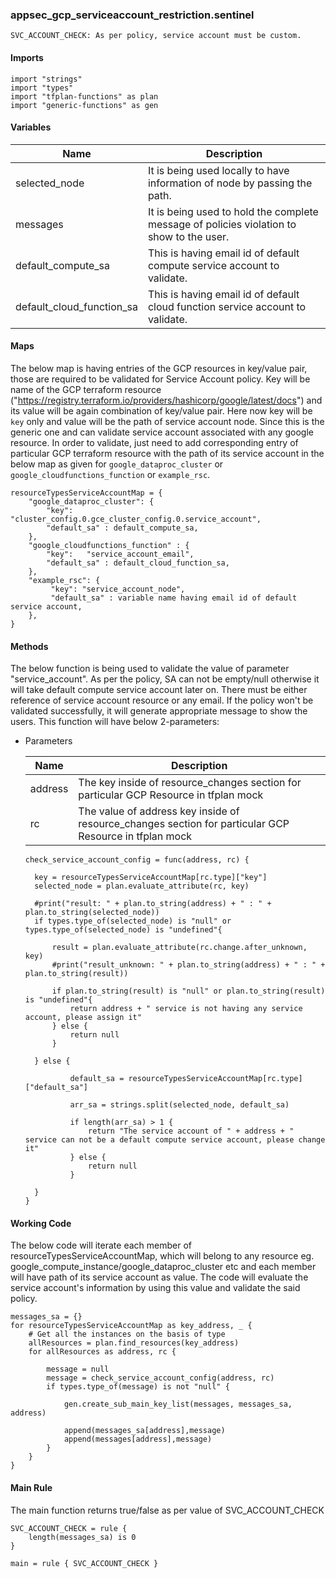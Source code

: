 ### appsec_gcp_serviceaccount_restriction.sentinel
```
SVC_ACCOUNT_CHECK: As per policy, service account must be custom.
```

#### Imports
```
import "strings"
import "types"
import "tfplan-functions" as plan
import "generic-functions" as gen
```

#### Variables
|Name|Description|
|----|-----|
|selected_node|It is being used locally to have information of node by passing the path.|
|messages|It is being used to hold the complete message of policies violation to show to the user.|
|default_compute_sa|This is having email id of default compute service account to validate.|
|default_cloud_function_sa|This is having email id of default cloud function service account to validate.|

#### Maps
The below map is having entries of the GCP resources in key/value pair, those are required to be validated for Service Account policy. Key will be name of the GCP terraform resource ("https://registry.terraform.io/providers/hashicorp/google/latest/docs") and its value will be again combination of key/value pair. Here now key will be ```key``` only and value will be the path of service account node. Since this is the generic one and can validate service account associated with any google resource. In order to validate, just need to add corresponding entry of particular GCP terraform resource with the path of its service account in the below map as given for ```google_dataproc_cluster``` or ```google_cloudfunctions_function``` or ```example_rsc```. 
```
resourceTypesServiceAccountMap = {
	"google_dataproc_cluster": {
		"key":   "cluster_config.0.gce_cluster_config.0.service_account",
		"default_sa" : default_compute_sa,
	},
	"google_cloudfunctions_function" : {
		"key":   "service_account_email",
		"default_sa" : default_cloud_function_sa,
	},
	"example_rsc": {
	     "key": "service_account_node",
	     "default_sa" : variable name having email id of default service account,
	},
}
```

#### Methods
The below function is being used to validate the value of parameter "service_account". As per the policy, SA can not be empty/null otherwise it will take default compute service account later on. There must be either reference of service account resource or any email. If the policy won't be validated successfully, it will generate appropriate message to show the users. This function will have below 2-parameters:

* Parameters

  |Name|Description|
  |----|-----|
  |address|The key inside of resource_changes section for particular GCP Resource in tfplan mock|
  |rc|The value of address key inside of resource_changes section for particular GCP Resource in tfplan mock|


  ```
  check_service_account_config = func(address, rc) {	

	key = resourceTypesServiceAccountMap[rc.type]["key"]
	selected_node = plan.evaluate_attribute(rc, key)

	#print("result: " + plan.to_string(address) + " : " + plan.to_string(selected_node))
	if types.type_of(selected_node) is "null" or types.type_of(selected_node) is "undefined"{

		result = plan.evaluate_attribute(rc.change.after_unknown, key)
		#print("result_unknown: " + plan.to_string(address) + " : " + plan.to_string(result))
		
		if plan.to_string(result) is "null" or plan.to_string(result) is "undefined"{
			return address + " service is not having any service account, please assign it"			
		} else {
			return null
		}
	
	} else {
			
			default_sa = resourceTypesServiceAccountMap[rc.type]["default_sa"]

			arr_sa = strings.split(selected_node, default_sa)
			
			if length(arr_sa) > 1 {
				return "The service account of " + address + " service can not be a default compute service account, please change it"						
			} else {
				return null
			}
				
	}	
  }
  ```

#### Working Code
The below code will iterate each member of resourceTypesServiceAccountMap, which will belong to any resource eg. google_compute_instance/google_dataproc_cluster etc and each member will have path of its service account as value. The code will evaluate the service account's information by using this value and validate the said policy. 

```
messages_sa = {}
for resourceTypesServiceAccountMap as key_address, _ {
	# Get all the instances on the basis of type
	allResources = plan.find_resources(key_address)
	for allResources as address, rc {

		message = null		
		message = check_service_account_config(address, rc)
		if types.type_of(message) is not "null" {
		
			gen.create_sub_main_key_list(messages, messages_sa, address)
			
			append(messages_sa[address],message)
			append(messages[address],message)
		}
	}
}
```

#### Main Rule
The main function returns true/false as per value of SVC_ACCOUNT_CHECK 
```
SVC_ACCOUNT_CHECK = rule {
  	length(messages_sa) is 0 
}

main = rule { SVC_ACCOUNT_CHECK }
```
